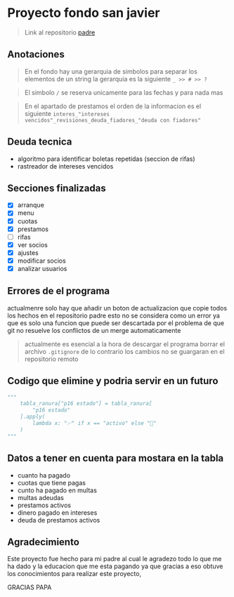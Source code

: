 # Proyecto fondo san javier

> Link al repositorio [padre](https://github.com/javier25987/fondo_new_version)

## Anotaciones

> En el fondo hay una gerarquia de simbolos para separar los elementos de un string la gerarquia es la siguiente `_ >> # >> ?`

> El simbolo `/` se reserva unicamente para las fechas y para nada mas

> En el apartado de prestamos el orden de la informacion es el siguiente `interes_"intereses vencidos"_revisiones_deuda_fiadores_"deuda con fiadores"`

## Deuda tecnica

* algoritmo para identificar boletas repetidas (seccion de rifas)
* rastreador de intereses vencidos

## Secciones finalizadas

* [X]  arranque
* [X]  menu
* [X]  cuotas
* [X]  prestamos
* [ ]  rifas
* [X]  ver socios
* [X]  ajustes
* [X]  modificar socios
* [X]  analizar usuarios

## Errores de el programa

actualmenre solo hay que añadir un boton de actualizacion que copie todos los hechos en el repositorio padre esto no se considera como un error ya que es solo una funcion que puede ser descartada por el problema de que git no resuelve los conflictos de un merge automaticamente

> actualmente es esencial a la hora de descargar el programa borrar el archivo `.gitignore` de lo contrario los cambios no se guargaran en el repositorio remoto

## Codigo que elimine y podria servir en un futuro

```python
"""
    tabla_ranura["p16 estado"] = tabla_ranura[
        "p16 estado"
    ].apply(
        lambda x: "✅" if x == "activo" else "🚨"
    )
"""
```

## Datos a tener en cuenta para mostara en la tabla

* cuanto ha pagado
* cuotas que tiene pagas
* cunto ha pagado en multas
* multas adeudas
* prestamos activos
* dinero pagado en intereses
* deuda de prestamos activos

## Agradecimiento

Este proyecto fue hecho para mi padre al cual le agradezo todo lo que me ha dado y la educacion que me esta pagando ya que gracias a eso obtuve los conocimientos para realizar este proyecto,

GRACIAS PAPA